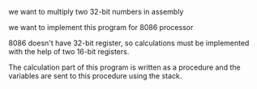 we want to multiply two 32-bit numbers in assembly

we want to implement this program for 8086 processor

8086 doesn't have 32-bit register, so calculations must be implemented with the help of two 16-bit registers.

The calculation part of this program is written as a procedure and the variables are sent to this procedure using the stack.